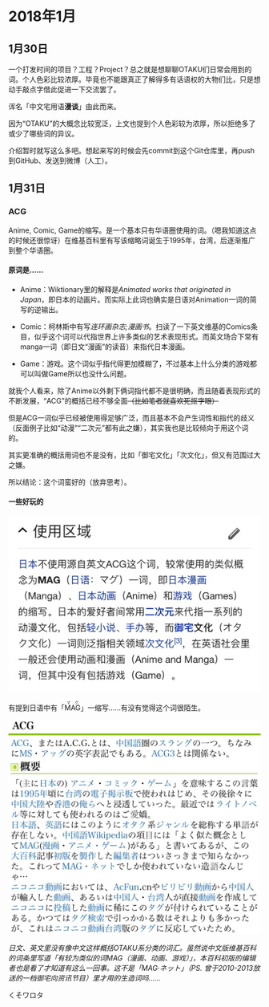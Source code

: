 # 2018年1月
## 1月30日

一个打发时间的项目？工程？Project？总之就是想聊聊OTAKU们日常会用到的词。个人色彩比较浓厚。毕竟也不能跟真正了解得多有话语权的大物们比，只是想动手敲点字借此促进一下交流罢了。

诨名「中文宅用语**漫谈**」由此而来。

因为“OTAKU”的大概念比较宽泛，上文也提到个人色彩较为浓厚，所以拒绝多了或少了哪些词的异议。

介绍暂时就写这么多吧。想起来写的时候会先commit到这个Git仓库里，再push到GitHub、发送到微博（人工）。

## 1月31日

### ACG

Anime, Comic, Game的缩写。是一个基本只有华语圈使用的词。（嗯我知道这点的时候还很惊讶）在维基百科里有写该缩略词诞生于1995年，台湾，后逐渐推广到整个华语圈。

#### 原词是……

- Anime：Wiktionary里的解释是*Animated works that originated in Japan*，即日本的动画片。而实际上此词也确实是日语对Animation一词的简写的逆输出。

- Comic：柯林斯中有写*连环画杂志;漫画书*。扫读了一下英文维基的Comics条目，似乎这个词可以代指世界上许多类似的艺术表现形式。而英文场合下常有manga一词（即日文“漫画”的读音）来指代日本漫画。

- Game：游戏。这个词似乎指代得更加模糊了，不过基本上什么分类的游戏都可以叫做Game所以也没什么问题。

就我个人看来，除了Anime以外剩下俩词指代都不是很明确，而且随着表现形式的不断发展，“ACG”的概括已经不够全面<del>（比如笔者就喜欢死抠字眼）</del>

但是ACG一词似乎已经被使用得足够广泛，而且基本不会产生词性和指代的歧义（反面例子比如“动漫”“二次元”都有此之嫌），其实我也是比较倾向于用这个词的。

其实更准确的概括用词也不是没有，比如「御宅文化」「次文化」，但又有范围过大之嫌。

所以结论：这个词蛮好的（放弃思考）。

#### 一些好玩的

![中文维基百科的“ACG”词条节选](https://github.com/HasukaPoi/OtakuTermsTalk/raw/master/images/cap_zh_wikipe_acg.png)

有提到日语中有「<ruby>MAG<rt>マグ</rt></ruby>」一缩写……有没有觉得这个词很陌生。

![NICONICO大百科的“ACG”词条节选](https://github.com/HasukaPoi/OtakuTermsTalk/raw/master/images/cap_nicodic_acg.png)

*日文、英文里没有像中文这样概括OTAKU系分类的词汇。虽然说中文版维基百科的词条里写道「有较为类似的词MAG（漫画、动画、游戏）」，本百科初版的编辑者也是看了才知道有这么一回事。这不是「MAG·ネット」（PS. 曾于2010-2013放送的一档御宅向资讯节目）里才用的生造词吗……*

くそワロタ